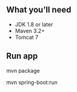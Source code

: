 ## What you’ll need
 
 -	JDK 1.8 or later
 -	Maven 3.2+
 -  Tomcat 7

## Run app
mvn package

mvn spring-boot:run

